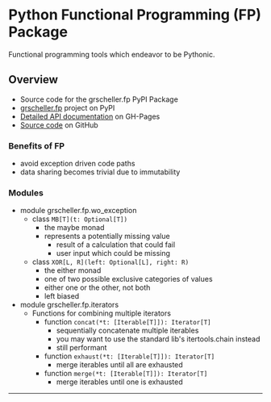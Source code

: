 # Python Functional Programming (FP) Package 

Functional programming tools which endeavor to be Pythonic.

## Overview

* Source code for the grscheller.fp PyPI Package
* [grscheller.fp][1] project on PyPI
* [Detailed API documentation][2] on GH-Pages
* [Source code][3] on GitHub

### Benefits of FP

* avoid exception driven code paths
* data sharing becomes trivial due to immutability

### Modules

* module grscheller.fp.wo\_exception
  * class `MB[T](t: Optional[T])`
    * the maybe monad
    * represents a potentially missing value
      * result of a calculation that could fail
      * user input which could be missing
  * class `XOR[L, R](left: Optional[L], right: R)`
    * the either monad
    * one of two possible exclusive categories of values
    * either one or the other, not both
    * left biased
* module grscheller.fp.iterators
  * Functions for combining multiple iterators
    * function `concat(*t: [Iterable[T]]): Iterator[T]`
      * sequentially concatenate multiple iterables
      * you may want to use the standard lib's itertools.chain instead
      * still performant
    * function `exhaust(*t: [Iterable[T]]): Iterator[T]`
      * merge iterables until all are exhausted
    * function `merge(*t: [Iterable[T]]): Iterator[T]`
      * merge iterables until one is exhausted

---

[1]: https://pypi.org/project/grscheller.fp/
[2]: https://grscheller.github.io/fp/
[3]: https://github.com/grscheller/fp/
